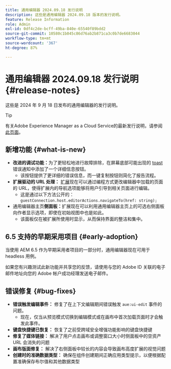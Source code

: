 ```yaml
---
title: 通用编辑器 2024.09.18 发行说明
description: 这些是通用编辑器 2024.09.18 版本的发行说明。
feature: Release Information
role: Admin
exl-id: 0df4c2de-bcff-49ba-840e-65540f89bdd2
source-git-commit: 10580c1b045c86d76ab2b871ca3c0b7de6683044
workflow-type: tm+mt
source-wordcount: '367'
ht-degree: 87%

---
```


# 通用编辑器 2024.09.18 发行说明 {#release-notes}

这些是 2024 年 9 月 18 日发布的通用编辑器的发行说明。

>[!TIP]
>
>有关Adobe Experience Manager as a Cloud Service的最新发行说明，请参阅[此页面](/help/release-notes/release-notes-cloud/release-notes-current.md)。

## 新增功能 {#what-is-new}

* **改进的调试功能：**&#x200B;为了更轻松地进行故障排除，在屏幕底部可能出现的 [toast](https://spectrum.adobe.com/page/toast/) 错误通知中添加了一个详细信息按钮。
   * 该按钮提供了更详细的错误信息，而一键复制按钮则简化了报告流程。
* **扩展驱动的 URL 处理：** [扩展](/help/implementing/universal-editor/customizing.md#extending)现在可以通过编程方式更改编辑器中加载的页面的 URL，使得扩展内的导航选项能够将用户引导到相关页面进行编辑。
   * 这是通过以下方法公开的：`guestConnection.host.editorActions.navigateTo(href: string);`
* 通用编辑器主页&#x200B;**侧面板：**&#x200B;扩展现在可以利用通用编辑器主页上的可选右侧面板向作者显示选项，即使在初始视图中也是如此。
   * 该面板仅在被扩展所使用时显示，从而保持界面的整洁和集中。

## 6.5 支持的早期采用项目 {#early-adoption}

当使用 AEM 6.5 作为早期采用者项目的一部分时，通用编辑器现在可用于 headless 用例。

如果您有兴趣测试此新功能并共享您的反馈，请使用与您的 Adobe ID 关联的电子邮件地址向您的 Adobe 帐户成功经理发送电子邮件。

## 错误修复 {#bug-fixes}

* **错误触发编辑事件：** 修复了在上下文编辑期间错误触发 `aue:ui-edit` 事件的问题。
   * 现在，仅当从预览模式切换到编辑模式或在画布中首次加载页面时才会触发此事件。
* **键盘快捷键已恢复：** 恢复了之前受跨域安全增强功能影响的键盘快捷键
* **修复了媒体链接：** 解决了用户点击画布或调整窗口大小时侧面板中的空资产 URL 会消失的问题
* **画布版面修复：** 解决了右侧面板中较长的内容会导致画布高度扩展的视觉问题
* **创建时的准确数据类型：** 确保在组件创建期间正确应用类型提示，以便根据配置准确保存布尔值和其他数据类型
